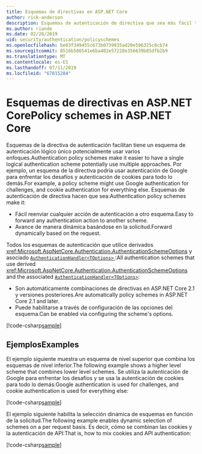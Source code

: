 ```yaml
---
title: Esquemas de directivas en ASP.NET Core
author: rick-anderson
description: Esquemas de autenticación de directiva que sea más fácil tener un esquema de autenticación lógico único
ms.author: riande
ms.date: 02/28/2019
uid: security/authentication/policyschemes
ms.openlocfilehash: be03f349455c673b0739935ad20e596325c8cb74
ms.sourcegitcommit: 8516b586541e6ba402e57228e356639b85dfb2b9
ms.translationtype: MT
ms.contentlocale: es-ES
ms.lasthandoff: 07/11/2019
ms.locfileid: "67815284"
---
```

# <a name="policy-schemes-in-aspnet-core"></a><span data-ttu-id="24f54-103">Esquemas de directivas en ASP.NET Core</span><span class="sxs-lookup"><span data-stu-id="24f54-103">Policy schemes in ASP.NET Core</span></span>

<span data-ttu-id="24f54-104">Esquemas de la directiva de autenticación facilitan tiene un esquema de autenticación lógico único potencialmente usar varios enfoques.</span><span class="sxs-lookup"><span data-stu-id="24f54-104">Authentication policy schemes make it easier to have a single logical authentication scheme potentially use multiple approaches.</span></span> <span data-ttu-id="24f54-105">Por ejemplo, un esquema de la directiva podría usar autenticación de Google para enfrentar los desafíos y autenticación de cookies para todo lo demás.</span><span class="sxs-lookup"><span data-stu-id="24f54-105">For example, a policy scheme might use Google authentication for challenges, and cookie authentication for everything else.</span></span> <span data-ttu-id="24f54-106">Esquemas de autenticación de directiva hacen que sea:</span><span class="sxs-lookup"><span data-stu-id="24f54-106">Authentication policy schemes make it:</span></span>

* <span data-ttu-id="24f54-107">Fácil reenviar cualquier acción de autenticación a otro esquema.</span><span class="sxs-lookup"><span data-stu-id="24f54-107">Easy to forward any authentication action to another scheme.</span></span>
* <span data-ttu-id="24f54-108">Avance de manera dinámica basándose en la solicitud.</span><span class="sxs-lookup"><span data-stu-id="24f54-108">Forward dynamically based on the request.</span></span>

<span data-ttu-id="24f54-109">Todos los esquemas de autenticación que utilice derivados <xref:Microsoft.AspNetCore.Authentication.AuthenticationSchemeOptions> y asociado [ `AuthenticationHandler<TOptions>` ](/dotnet/api/microsoft.aspnetcore.authentication.authenticationhandler-1):</span><span class="sxs-lookup"><span data-stu-id="24f54-109">All authentication schemes that use derived <xref:Microsoft.AspNetCore.Authentication.AuthenticationSchemeOptions> and the associated [`AuthenticationHandler<TOptions>`](/dotnet/api/microsoft.aspnetcore.authentication.authenticationhandler-1):</span></span>

* <span data-ttu-id="24f54-110">Son automáticamente combinaciones de directivas en ASP.NET Core 2.1 y versiones posteriores.</span><span class="sxs-lookup"><span data-stu-id="24f54-110">Are automatically policy schemes in ASP.NET Core 2.1 and later.</span></span>
* <span data-ttu-id="24f54-111">Puede habilitarse a través de configuración de las opciones del esquema.</span><span class="sxs-lookup"><span data-stu-id="24f54-111">Can be enabled via configuring the scheme's options.</span></span>

[!code-csharp[sample](policyschemes/samples/AuthenticationSchemeOptions.cs?name=snippet)]

## <a name="examples"></a><span data-ttu-id="24f54-112">Ejemplos</span><span class="sxs-lookup"><span data-stu-id="24f54-112">Examples</span></span>

<span data-ttu-id="24f54-113">El ejemplo siguiente muestra un esquema de nivel superior que combina los esquemas de nivel inferior.</span><span class="sxs-lookup"><span data-stu-id="24f54-113">The following example shows a higher level scheme that combines lower level schemes.</span></span> <span data-ttu-id="24f54-114">Se utiliza la autenticación de Google para enfrentar los desafíos y se usa la autenticación de cookies para todo lo demás:</span><span class="sxs-lookup"><span data-stu-id="24f54-114">Google authentication is used for challenges, and cookie authentication is used for everything else:</span></span>

[!code-csharp[sample](policyschemes/samples/Startup.cs?name=snippet1)]

<span data-ttu-id="24f54-115">El ejemplo siguiente habilita la selección dinámica de esquemas en función de la solicitud.</span><span class="sxs-lookup"><span data-stu-id="24f54-115">The following example enables dynamic selection of schemes on a per request basis.</span></span> <span data-ttu-id="24f54-116">Es decir, cómo se combinan las cookies y la autenticación de API:</span><span class="sxs-lookup"><span data-stu-id="24f54-116">That is, how to mix cookies and API authentication:</span></span>

 <!-- REVIEW, missing If set in public Func<HttpContext, string> ForwardDefaultSelector -->

[!code-csharp[sample](policyschemes/samples/Startup.cs?name=snippet2)]
